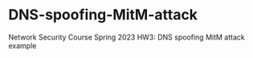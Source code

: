 # DNS-spoofing-MitM-attack
Network Security Course Spring 2023 HW3: DNS spoofing MitM attack example
